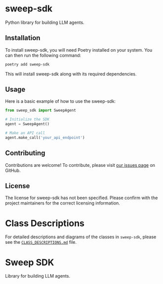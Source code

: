 # sweep-sdk

Python library for building LLM agents.

## Installation

To install sweep-sdk, you will need Poetry installed on your system. You can then run the following command:

```bash
poetry add sweep-sdk
```

This will install sweep-sdk along with its required dependencies.

## Usage

Here is a basic example of how to use the sweep-sdk:

```python
from sweep_sdk import SweepAgent

# Initialize the SDK
agent = SweepAgent()

# Make an API call
agent.make_call('your_api_endpoint')
```

## Contributing

Contributions are welcome! To contribute, please visit [our issues page](https://github.com/sweepai/sweep/issues) on GitHub.

## License

The license for sweep-sdk has not been specified. Please confirm with the project maintainers for the correct licensing information.

# Class Descriptions

For detailed descriptions and diagrams of the classes in `sweep-sdk`, please see the [`CLASS_DESCRIPTIONS.md`](CLASS_DESCRIPTIONS.md) file.

# Sweep SDK

Library for building LLM agents.
